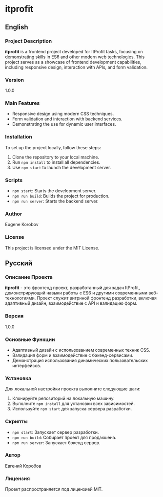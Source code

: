 # itprofit

## English

### Project Description
**itprofit** is a frontend project developed for ItProfit tasks, focusing on demonstrating skills in ES6 and other modern web technologies. This project serves as a showcase of frontend development capabilities, including responsive design, interaction with APIs, and form validation.

### Version
1.0.0

### Main Features
- Responsive design using modern CSS techniques.
- Form validation and interaction with backend services.
- Demonstrating the use for dynamic user interfaces.

### Installation
To set up the project locally, follow these steps:
1. Clone the repository to your local machine.
2. Run `npm install` to install all dependencies.
3. Use `npm start` to launch the development server.

### Scripts
- `npm start`: Starts the development server.
- `npm run build`: Builds the project for production.
- `npm run server`: Starts the backend server.

### Author
Eugene Korobov

### License
This project is licensed under the MIT License.

## Русский

### Описание Проекта
**itprofit** - это фронтенд проект, разработанный для задач ItProfit, демонстрирующий навыки работы с ES6 и другими современными веб-технологиями. Проект служит витриной фронтенд разработки, включая адаптивный дизайн, взаимодействие с API и валидацию форм.

### Версия
1.0.0

### Основные Функции
- Адаптивный дизайн с использованием современных техник CSS.
- Валидация форм и взаимодействие с бэкенд-сервисами.
- Демонстрация использования динамических пользовательских интерфейсов.

### Установка
Для локальной настройки проекта выполните следующие шаги:
1. Клонируйте репозиторий на локальную машину.
2. Выполните `npm install` для установки всех зависимостей.
3. Используйте `npm start` для запуска сервера разработки.

### Скрипты
- `npm start`: Запускает сервер разработки.
- `npm run build`: Собирает проект для продакшена.
- `npm run server`: Запускает бэкенд сервер.

### Автор
Евгений Коробов

### Лицензия
Проект распространяется под лицензией MIT.
